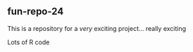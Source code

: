 ## fun-repo-24

This is a repository for a *very* exciting project... really exciting

Lots of R code

